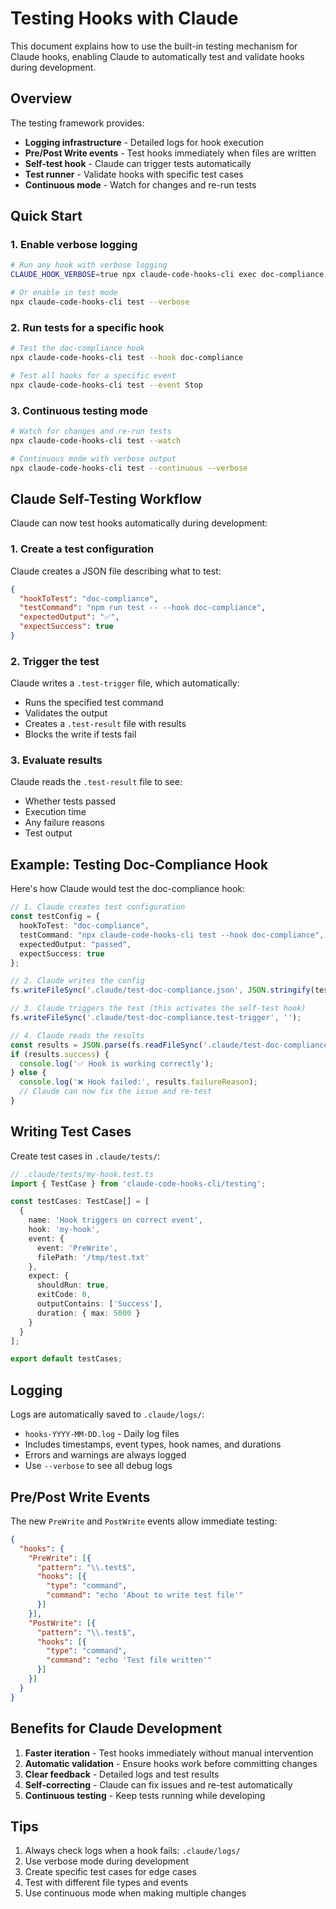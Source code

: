 # Testing Hooks with Claude

This document explains how to use the built-in testing mechanism for Claude hooks, enabling Claude to automatically test and validate hooks during development.

## Overview

The testing framework provides:
- **Logging infrastructure** - Detailed logs for hook execution
- **Pre/Post Write events** - Test hooks immediately when files are written
- **Self-test hook** - Claude can trigger tests automatically
- **Test runner** - Validate hooks with specific test cases
- **Continuous mode** - Watch for changes and re-run tests

## Quick Start

### 1. Enable verbose logging
```bash
# Run any hook with verbose logging
CLAUDE_HOOK_VERBOSE=true npx claude-code-hooks-cli exec doc-compliance

# Or enable in test mode
npx claude-code-hooks-cli test --verbose
```

### 2. Run tests for a specific hook
```bash
# Test the doc-compliance hook
npx claude-code-hooks-cli test --hook doc-compliance

# Test all hooks for a specific event
npx claude-code-hooks-cli test --event Stop
```

### 3. Continuous testing mode
```bash
# Watch for changes and re-run tests
npx claude-code-hooks-cli test --watch

# Continuous mode with verbose output
npx claude-code-hooks-cli test --continuous --verbose
```

## Claude Self-Testing Workflow

Claude can now test hooks automatically during development:

### 1. Create a test configuration
Claude creates a JSON file describing what to test:
```json
{
  "hookToTest": "doc-compliance",
  "testCommand": "npm run test -- --hook doc-compliance",
  "expectedOutput": "✅",
  "expectSuccess": true
}
```

### 2. Trigger the test
Claude writes a `.test-trigger` file, which automatically:
- Runs the specified test command
- Validates the output
- Creates a `.test-result` file with results
- Blocks the write if tests fail

### 3. Evaluate results
Claude reads the `.test-result` file to see:
- Whether tests passed
- Execution time
- Any failure reasons
- Test output

## Example: Testing Doc-Compliance Hook

Here's how Claude would test the doc-compliance hook:

```typescript
// 1. Claude creates test configuration
const testConfig = {
  hookToTest: "doc-compliance",
  testCommand: "npx claude-code-hooks-cli test --hook doc-compliance",
  expectedOutput: "passed",
  expectSuccess: true
};

// 2. Claude writes the config
fs.writeFileSync('.claude/test-doc-compliance.json', JSON.stringify(testConfig));

// 3. Claude triggers the test (this activates the self-test hook)
fs.writeFileSync('.claude/test-doc-compliance.test-trigger', '');

// 4. Claude reads the results
const results = JSON.parse(fs.readFileSync('.claude/test-doc-compliance.test-result'));
if (results.success) {
  console.log('✅ Hook is working correctly');
} else {
  console.log('❌ Hook failed:', results.failureReason);
  // Claude can now fix the issue and re-test
}
```

## Writing Test Cases

Create test cases in `.claude/tests/`:

```typescript
// .claude/tests/my-hook.test.ts
import { TestCase } from 'claude-code-hooks-cli/testing';

const testCases: TestCase[] = [
  {
    name: 'Hook triggers on correct event',
    hook: 'my-hook',
    event: {
      event: 'PreWrite',
      filePath: '/tmp/test.txt'
    },
    expect: {
      shouldRun: true,
      exitCode: 0,
      outputContains: ['Success'],
      duration: { max: 5000 }
    }
  }
];

export default testCases;
```

## Logging

Logs are automatically saved to `.claude/logs/`:
- `hooks-YYYY-MM-DD.log` - Daily log files
- Includes timestamps, event types, hook names, and durations
- Errors and warnings are always logged
- Use `--verbose` to see all debug logs

## Pre/Post Write Events

The new `PreWrite` and `PostWrite` events allow immediate testing:

```json
{
  "hooks": {
    "PreWrite": [{
      "pattern": "\\.test$",
      "hooks": [{
        "type": "command",
        "command": "echo 'About to write test file'"
      }]
    }],
    "PostWrite": [{
      "pattern": "\\.test$",
      "hooks": [{
        "type": "command", 
        "command": "echo 'Test file written'"
      }]
    }]
  }
}
```

## Benefits for Claude Development

1. **Faster iteration** - Test hooks immediately without manual intervention
2. **Automatic validation** - Ensure hooks work before committing changes
3. **Clear feedback** - Detailed logs and test results
4. **Self-correcting** - Claude can fix issues and re-test automatically
5. **Continuous testing** - Keep tests running while developing

## Tips

1. Always check logs when a hook fails: `.claude/logs/`
2. Use verbose mode during development
3. Create specific test cases for edge cases
4. Test with different file types and events
5. Use continuous mode when making multiple changes